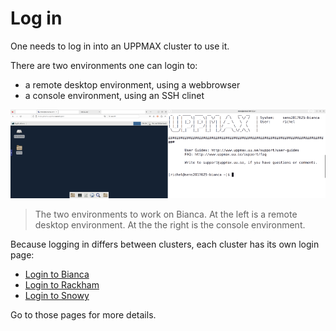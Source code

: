 # Log in

One needs to log in into an UPPMAX cluster to use it.

There are two environments one can login to:

- a remote desktop environment, using a webbrowser
- a console environment, using an SSH clinet

![The Bianca environments](./img/bianca_environments_926_x_261.png)

> The two environments to work on Bianca. 
> At the left is a remote desktop environment.
> At the the right is the console environment.

Because logging in differs between clusters, each cluster
has its own login page:

- [Login to Bianca](login_bianca.md)
- [Login to Rackham](login_rackham.md)
- [Login to Snowy](login_snowy.md)

Go to those pages for more details.
